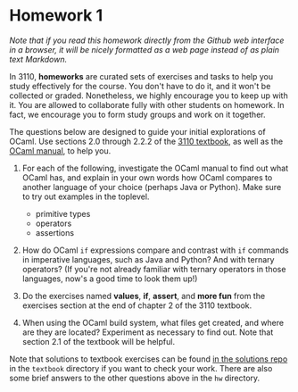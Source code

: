 # Homework 1

*Note that if you read this homework directly from the Github web interface
in a browser, it will be nicely formatted as a web page instead of as plain
text Markdown.*

In 3110, **homeworks** are curated sets of exercises and tasks to help
you study effectively for the course.  You don't have to do it, and it
won't be collected or graded.  Nonetheless, we highly encourage you to
keep up with it.  You are allowed to collaborate fully with other students
on homework.  In fact, we encourage you to form study groups and work
on it together.

The questions below are designed to guide your initial explorations of
OCaml. Use sections 2.0 through 2.2.2 of the [3110 textbook][textbook],
as well as the [OCaml manual][manual], to help you.

[textbook]: https://www.cs.cornell.edu/courses/cs3110/2019fa/textbook
[manual]: http://caml.inria.fr/pub/docs/manual-ocaml/index.html

1. For each of the following, investigate the OCaml manual to find out
what OCaml has, and explain in your own words how OCaml compares to
another language of your choice (perhaps Java or Python).  Make sure to
try out examples in the toplevel.
   
   - primitive types
   - operators
   - assertions
      
2. How do OCaml `if` expressions compare and contrast with `if` commands
in imperative languages, such as Java and Python?  And with ternary
operators? (If you're not already familiar with ternary operators in
those languages, now's a good time to look them up!)

3. Do the exercises named **values**, **if**, **assert**, and **more
fun** from the exercises section at the end of chapter 2 of the 3110
textbook.

4. When using the OCaml build system, what files get created, and where
are they are located? Experiment as necessary to find out. Note that
section 2.1 of the textbook will be helpful.

Note that solutions to textbook exercises can be found [in the solutions
repo][soln] in the `textbook` directory if you want to check your work.
There are also some brief answers to the other questions above in the
`hw` directory.

[soln]: https://github.coecis.cornell.edu/cs3110/solutions-2020sp
